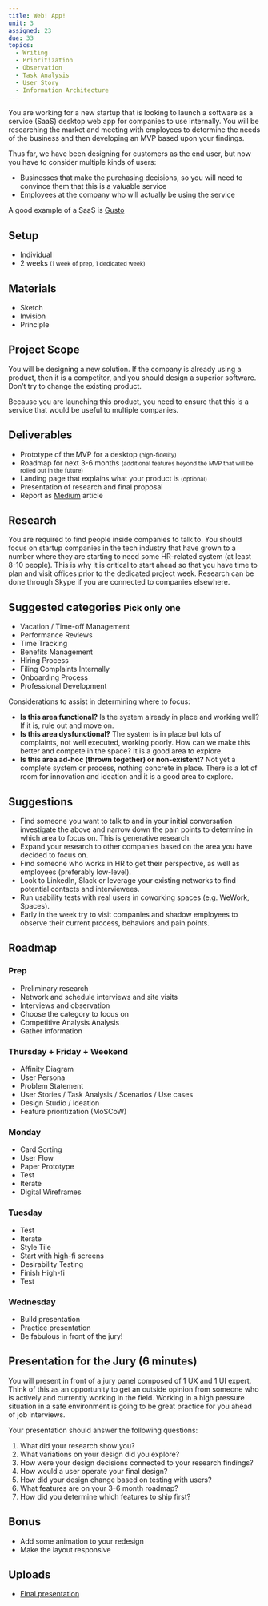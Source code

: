 ```yaml
---
title: Web! App!
unit: 3
assigned: 23
due: 33
topics:
  - Writing
  - Prioritization
  - Observation
  - Task Analysis
  - User Story
  - Information Architecture
---
```



You are working for a new startup that is looking to launch a software as a service (SaaS) desktop web app for companies to use internally. You will be researching the market and meeting with employees to determine the needs of the business and then developing an MVP based upon your findings.

Thus far, we have been designing for customers as the end user, but now you have to consider multiple kinds of users:

- Businesses that make the purchasing decisions, so you will need to convince them that this is a valuable service
- Employees at the company who will actually be using the service

A good example of a SaaS is [Gusto](https://gusto.com/)


## Setup

- Individual
- 2 weeks <small>(1 week of prep, 1 dedicated week)</small>


## Materials

- Sketch
- Invision
- Principle


## Project Scope

You will be designing a new solution. If the company is already using a product, then it is a competitor, and you should design a superior software. Don’t try to change the existing product.

Because you are launching this product, you need to ensure that this is a service that would be useful to multiple companies.


## Deliverables

- Prototype of the MVP for a desktop <small>(high-fidelity)</small>
- Roadmap for next 3-6 months <small>(additional features beyond the MVP that will be rolled out in the future)</small>
- Landing page that explains what your product is <small>(optional)</small>
- Presentation of research and final proposal
- Report as [Medium](https://medium.com/) article


## Research

You are required to find people inside companies to talk to. You should focus on startup companies in the tech industry that have grown to a number where they are starting to need some HR-related system (at least 8-10 people). This is why it is critical to start ahead so that you have time to plan and visit offices prior to the dedicated project week. Research can be done through Skype if you are connected to companies elsewhere.


## Suggested categories <small>Pick only one</small>

- Vacation / Time-off Management
- Performance Reviews
- Time Tracking
- Benefits Management
- Hiring Process
- Filing Complaints Internally
- Onboarding Process
- Professional Development

Considerations to assist in determining where to focus:

- **Is this area functional?** Is the system already in place and working well? If it is, rule out and move on.
- **Is this area dysfunctional?** The system is in place but lots of complaints, not well executed, working poorly. How can we make this better and compete in the space? It is a good area to explore.
- **Is this area ad-hoc (thrown together) or non-existent?** Not yet a complete system or process, nothing concrete in place. There is a lot of room for innovation and ideation and it is a good area to explore.


## Suggestions

- Find someone you want to talk to and in your initial conversation investigate the above and narrow down the pain points to determine in which area to focus on. This is generative research.
- Expand your research to other companies based on the area you have decided to focus on.
- Find someone who works in HR to get their perspective, as well as employees (preferably low-level).
- Look to LinkedIn, Slack or leverage your existing networks to find potential contacts and interviewees.
- Run usability tests with real users in coworking spaces (e.g. WeWork, Spaces).
- Early in the week try to visit companies and shadow employees to observe their current process, behaviors and pain points.


## Roadmap

### Prep

- Preliminary research
- Network and schedule interviews and site visits
- Interviews and observation
- Choose the category to focus on
- Competitive Analysis Analysis
- Gather information

### Thursday + Friday + Weekend

- Affinity Diagram
- User Persona
- Problem Statement
- User Stories / Task Analysis / Scenarios / Use cases
- Design Studio / Ideation
- Feature prioritization (MoSCoW)

### Monday

- Card Sorting
- User Flow
- Paper Prototype
- Test
- Iterate
- Digital Wireframes

### Tuesday

- Test
- Iterate
- Style Tile
- Start with high-fi screens
- Desirability Testing
- Finish High-fi
- Test

### Wednesday

- Build presentation
- Practice presentation
- Be fabulous in front of the jury!


## Presentation for the Jury (6 minutes)

You will present in front of a jury panel composed of 1 UX and 1 UI expert. Think of this as an opportunity to get an outside opinion from someone who is actively and currently working in the field. Working in a high pressure situation in a safe environment is going to be great practice for you ahead of job interviews.

Your presentation should answer the following questions:

1. What did your research show you?
2. What variations on your design did you explore?
3. How were your design decisions connected to your research findings?
4. How would a user operate your final design?
5. How did your design change based on testing with users?
6. What features are on your 3–6 month roadmap?
7. How did you determine which features to ship first?


## Bonus

- Add some animation to your redesign
- Make the layout responsive

Uploads
----------
- [Final presentation](https://drive.google.com/drive/folders/1yehCpsMEgTmYYkEkNVrHNKdqjWfgBzY-)
